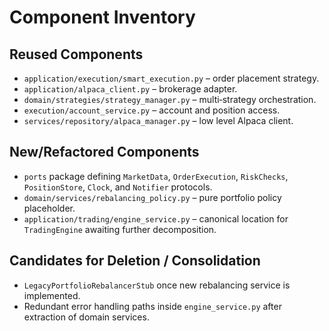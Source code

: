 # Component Inventory

## Reused Components
- `application/execution/smart_execution.py` – order placement strategy.
- `application/alpaca_client.py` – brokerage adapter.
- `domain/strategies/strategy_manager.py` – multi‑strategy orchestration.
- `execution/account_service.py` – account and position access.
- `services/repository/alpaca_manager.py` – low level Alpaca client.

## New/Refactored Components
- `ports` package defining `MarketData`, `OrderExecution`, `RiskChecks`,
  `PositionStore`, `Clock`, and `Notifier` protocols.
- `domain/services/rebalancing_policy.py` – pure portfolio policy placeholder.
- `application/trading/engine_service.py` – canonical location for `TradingEngine`
  awaiting further decomposition.

## Candidates for Deletion / Consolidation
- `LegacyPortfolioRebalancerStub` once new rebalancing service is implemented.
- Redundant error handling paths inside `engine_service.py` after extraction of
  domain services.
